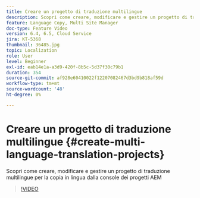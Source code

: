 ```yaml
---
title: Creare un progetto di traduzione multilingue
description: Scopri come creare, modificare e gestire un progetto di traduzione multilingue per la copia in lingua dalla console dei progetti AEM
feature: Language Copy, Multi Site Manager
doc-type: Feature Video
version: 6.4, 6.5, Cloud Service
jira: KT-5368
thumbnail: 36485.jpg
topic: Localization
role: User
level: Beginner
exl-id: eab14e1a-a3d9-420f-8b5c-5d37f30c79b1
duration: 354
source-git-commit: af928e60410022f12207082467d3bd9b818af59d
workflow-type: tm+mt
source-wordcount: '48'
ht-degree: 0%

---
```


# Creare un progetto di traduzione multilingue {#create-multi-language-translation-projects}

Scopri come creare, modificare e gestire un progetto di traduzione multilingue per la copia in lingua dalla console dei progetti AEM

>[!VIDEO](https://video.tv.adobe.com/v/36485?quality=12&learn=on)
